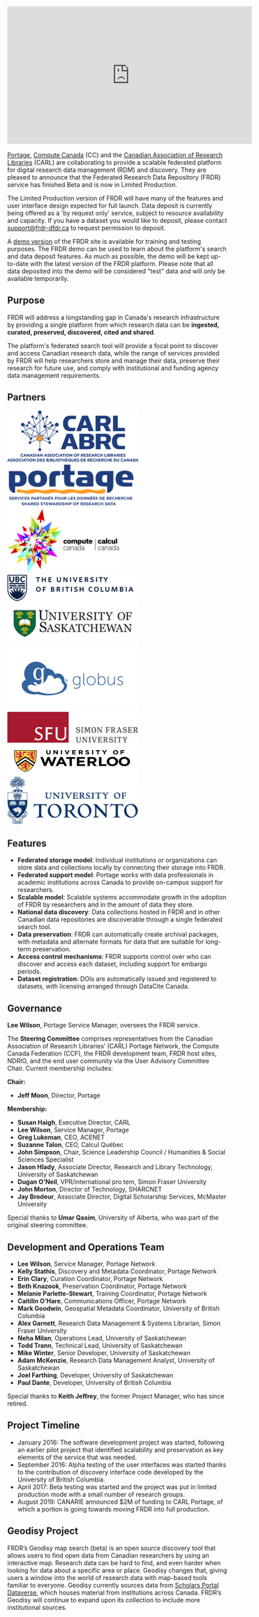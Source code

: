 ﻿<p style="text-align: center;"><iframe src="https://www.youtube.com/embed/w2DYtEGLNO8/?list=PLX9EpizS4A0suoSV2N0nn9parl96xHPkz&cc_lang_pref=en&cc_load_policy=1" width="560" height="315" frameborder="0" allowfullscreen="allowfullscreen"></iframe></p>

[Portage](https://portagenetwork.ca/), [Compute Canada](https://www.computecanada.ca/) (CC) and the [Canadian Association of Research Libraries](http://www.carl-abrc.ca/about-carl/) (CARL) are collaborating to provide a scalable federated platform for digital research data management (RDM) and discovery. They are pleased to announce that the Federated Research Data Repository (FRDR) service has finished Beta and is now in Limited Production.

The Limited Production version of FRDR will have many of the features and user interface design expected for full launch. Data deposit is currently being offered as a 'by request only' service, subject to resource availability and capacity. If you have a dataset you would like to deposit, please contact support@frdr-dfdr.ca to request permission to deposit.

A <a href="https://demo.frdr-dfdr.ca/repo/?locale=en" target="_blank" rel="noopener noreferrer">demo version</a> of the FRDR site is available for training and testing purposes. The FRDR demo can be used to learn about the platform's search and data deposit features. As much as possible, the demo will be kept up-to-date with the latest version of the FRDR platform. Please note that all data deposited into the demo will be considered "test" data and will only be available temporarily.

## Purpose
FRDR will address a longstanding gap in Canada's research infrastructure by providing a single platform from which research data can be **ingested, curated, preserved, discovered, cited and shared**.

The platform's federated search tool will provide a focal point to discover and access Canadian research data, while the range of services provided by FRDR will help researchers store and manage their data, preserve their research for future use, and comply with institutional and funding agency data management requirements.

## Partners

<div class="group">
<div class="half">
<a href="https://www.carl-abrc.ca" target="_blank" rel="noopener noreferrer"><img class="logo wp-image-126 alignnone" src="/docs/img/brochure/stacked_colour_tagline_l.png" alt="CARL-ABRC Logo" width="300" height="117" /></a>
</div>

<div class="half">
<a href="http://www.portagenetwork.ca" target="_blank" rel="noopener noreferrer"><img class=" logo wp-image-127 alignnone" src="/docs/img/brochure/portage_logo_tagline_rgb_bilingual.png" alt="Portage Logo" width="291" height="100" /></a>
</div>
</div>


<div class="group">
<div class="half">
<a href="https://www.computecanada.ca/" target="_blank" rel="noopener noreferrer"><img class="logo alignnone wp-image-146" src="/docs/img/brochure/cc-logo-bi1.png" alt="CC LOGO" width="259" height="150" /></a>
</div>
<div class="half">
<a href="https://www.ubc.ca/" target="_blank" rel="noopener noreferrer"><img class="logo alignnone wp-image-315 size-medium" src="/docs/img/brochure/NarrowSignature_ex_768_v3.png" alt="UBC Logo" width="300" height="62" /></a>
</div>
</div>

<div class="group">
<div class="half">
<a href="https://www.usask.ca/" target="_blank" rel="noopener noreferrer"><img class="logo alignnone wp-image-309 size-medium" src="/docs/img/brochure/UofS.jpg" alt="USASK Logo" width="300" height="93" /></a>
</div>

<div class="half">
<a href="https://www.globus.org/" target="_blank" rel="noopener noreferrer"><img class="logo alignnone wp-image-316 size-medium" src="/docs/img/brochure/Globus_logo_BLUE_horizontal.png" alt="Globus Logo" width="300" height="150" /></a>
</div>
</div>

<div class="group">
<div class="half">
<a href="https://www.sfu.ca/" target="_blank" rel="noopener noreferrer"><img class="logo alignnone wp-image-316 size-medium" src="/docs/img/brochure/SFU_horizontal_logo_rgb.png" alt="SFU Logo" width="300" height="71" /></a>
</div>

<div class="half">
<a href="https://uwaterloo.ca/" target="_blank" rel="noopener noreferrer"><img class="logo alignnone wp-image-316 size-medium" src="/docs/img/brochure/UniversityOfWaterloo_logo_horiz_rgb.png" alt="UWaterloo Logo" width="300" height="71" /></a>
</div>
</div>

<div class="group">
<div class="half">
<a href="https://www.utoronto.ca/" target="_blank" rel="noopener noreferrer"><img class="logo alignnone wp-image-316 size-medium" src="/docs/img/brochure/logo_u_of_t.png" alt="UToronto Logo" width="300" height="109" /></a>
</div>
</div>

<div class="endflex"></div>

## Features

* **Federated storage model**: Individual institutions or organizations can store data and collections locally by connecting their storage into FRDR.
* **Federated support model**: Portage works with data professionals in academic institutions across Canada to provide on-campus support for researchers.
* **Scalable model**: Scalable systems accommodate growth in the adoption of FRDR by researchers and in the amount of data they store.
* **National data discovery**: Data collections hosted in FRDR and in other Canadian data repositories are discoverable through a single federated search tool.
* **Data preservation**: FRDR can automatically create archival packages, with metadata and alternate formats for data that are suitable for long-term preservation.
* **Access control mechanisms**: FRDR supports control over who can discover and access each dataset, including support for embargo periods.
* **Dataset registration**: DOIs are automatically issued and registered to datasets, with licensing arranged through DataCite Canada.


## Governance

**Lee Wilson**, Portage Service Manager, oversees the FRDR service.


The **Steering Committee** comprises representatives from the Canadian Association of Research Libraries’ (CARL) Portage Network, the Compute Canada Federation (CCF), the FRDR development team, FRDR host sites, NDRIO, and the end user community via the User Advisory Committee Chair. Current membership includes:

**Chair:**

* **Jeff Moon**, Director, Portage

**Membership:**

* **Susan Haigh**, Executive Director, CARL
* **Lee Wilson**, Service Manager, Portage
* **Greg Lukeman**, CEO, ACENET
* **Suzanne Talon**, CEO, Calcul Québec
* **John Simpson**, Chair, Science Leadership Council / Humanities & Social Sciences Specialist
* **Jason Hlady**, Associate Director, Research and Library Technology, University of Saskatchewan
* **Dugan O'Neil**, VPR/international pro tem, Simon Fraser University
* **John Morton**, Director of Technology, SHARCNET
* **Jay Brodeur**, Associate Director, Digital Scholarship Services, McMaster University

Special thanks to **Umar Qasim**, University of Alberta, who was part of the original steering committee.

## Development and Operations Team

* **Lee Wilson**, Service Manager, Portage Network
* **Kelly Stathis**, Discovery and Metadata Coordinator, Portage Network
* **Erin Clary**, Curation Coordinator, Portage Network
* **Beth Knazook**, Preservation Coordinator, Portage Network
* **Melanie Parlette-Stewart**, Training Coordinator, Portage Network
* **Caitilín O’Hare**, Communications Officer, Portage Network
* **Mark Goodwin**, Geospatial Metadata Coordinator, University of British Columbia
* **Alex Garnett**, Research Data Management & Systems Librarian, Simon Fraser University
* **Neha Milan**, Operations Lead, University of Saskatchewan
* **Todd Trann**, Technical Lead, University of Saskatchewan
* **Mike Winter**, Senior Developer, University of Saskatchewan
* **Adam McKenzie**, Research Data Management Analyst, University of Saskatchewan
* **Joel Farthing**, Developer, University of Saskatchewan
* **Paul Dante**, Developer, University of British Columbia

Special thanks to **Keith Jeffrey**, the former Project Manager, who has since retired. 

## Project Timeline

* January 2016: The software development project was started, following an earlier pilot project that identified scalability and preservation as key elements of the service that was needed.
* September 2016: Alpha testing of the user interfaces was started thanks to the contribution of discovery interface code developed by the University of British Columbia.
* April 2017: Beta testing was started and the project was put in limited production mode with a small number of research groups.
* August 2019: CANARIE announced $2M of funding to CARL Portage, of which a portion is going towards moving FRDR into full production.

## Geodisy Project

FRDR’s Geodisy map search (beta) is an open source discovery tool that allows users to find open data from Canadian researchers by using an interactive map. Research data can be hard to find, and even harder when looking for data about a specific area or place. Geodisy changes that, giving users a window into the world of research data with map-based tools familiar to everyone. Geodisy currently sources data from [Scholars Portal Dataverse](https://dataverse.scholarsportal.info/), which houses material from institutions across Canada. FRDR’s Geodisy will continue to expand upon its collection to include more institutional sources.

